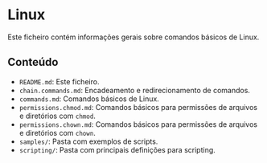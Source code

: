 # Linux

Este ficheiro contém informações gerais sobre comandos básicos de Linux.

## Conteúdo

- `README.md`: Este ficheiro.
- `chain.commands.md`: Encadeamento e redirecionamento de comandos.
- `commands.md`: Comandos básicos de Linux.
- `permissions.chmod.md`: Comandos básicos para permissões de arquivos e diretórios com `chmod`.
- `permissions.chown.md`: Comandos básicos para permissões de arquivos e diretórios com `chown`.
- `samples/`: Pasta com exemplos de scripts.
- `scripting/`: Pasta com principais definições para scripting.